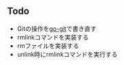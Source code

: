 ## Todo

- Gitの操作を[go-git](https://github.com/go-git/go-git)で書き直す
- rmlinkコマンドを実装する
- rmファイルを実装する
- unlink時にrmlinkコマンドを実行する
